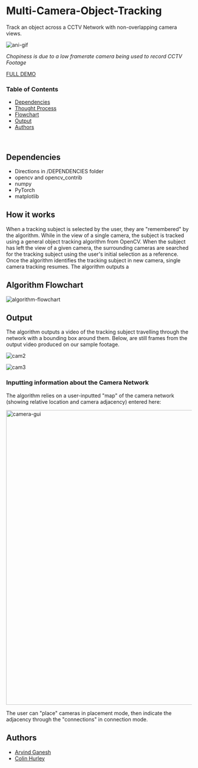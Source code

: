 # Multi-Camera-Object-Tracking
Track an object across a CCTV Network with non-overlapping camera views.

![ani-gif](https://media.giphy.com/media/RgyqvpsJEbegHCVb08/200w_d.gif)

*Chopiness is due to a low framerate camera being used to record CCTV Footage*

[FULL DEMO](https://youtu.be/8q7Zv_42oH0)

### Table of Contents
- <a href='#Dependencies'>Dependencies</a>
- <a href='#How-it-works'>Thought Process</a>
- <a href='#Algorithm-Flowchart'>Flowchart</a>
- <a href='#Output'>Output</a>
- <a href='#Authors'>Authors</a>

&nbsp;
&nbsp;
&nbsp;
&nbsp;

## Dependencies
+ Directions in /DEPENDENCIES folder
+ opencv and opencv_contrib
+ numpy
+ PyTorch
+ matplotlib

## How it works

When a tracking subject is selected by the user, they are "remembered" by the algorithm. While in the view of a single camera, the subject is tracked using a general object tracking algorithm from OpenCV. When the subject has left the view of a given camera, the surrounding cameras are searched for the tracking subject using the user's initial selection as a reference. Once the algorithm identifies the tracking subject in new camera, single camera tracking resumes. The algorithm outputs a 

## Algorithm Flowchart
![algorithm-flowchart](https://user-images.githubusercontent.com/21336191/63116742-faadc000-bf5f-11e9-8372-994f0d94395d.jpg)

## Output
The algorithm outputs a video of the tracking subject travelling through the network with a bounding box around them. Below, are still frames from the output video produced on our sample footage.

![cam2](https://user-images.githubusercontent.com/21336191/63117797-1dd96f00-bf62-11e9-8d67-54776a8296dc.jpg)

![cam3](https://user-images.githubusercontent.com/21336191/63117806-22058c80-bf62-11e9-81f1-bc644139a95f.jpg)

### Inputting information about the Camera Network
The algorithm relies on a user-inputted "map" of the camera network (showing relative location and camera adjacency) entered here: 

<img width="800" alt="camera-gui" src="https://user-images.githubusercontent.com/21336191/63117697-ed91d080-bf61-11e9-9676-1dfcf11e6dbf.png">

The user can "place" cameras in placement mode, then indicate the adjacency through the "connections" in connection mode.

## Authors

- [Arvind Ganesh](github.com/arvganesh)
- [Colin Hurley](github.com/colHur)
